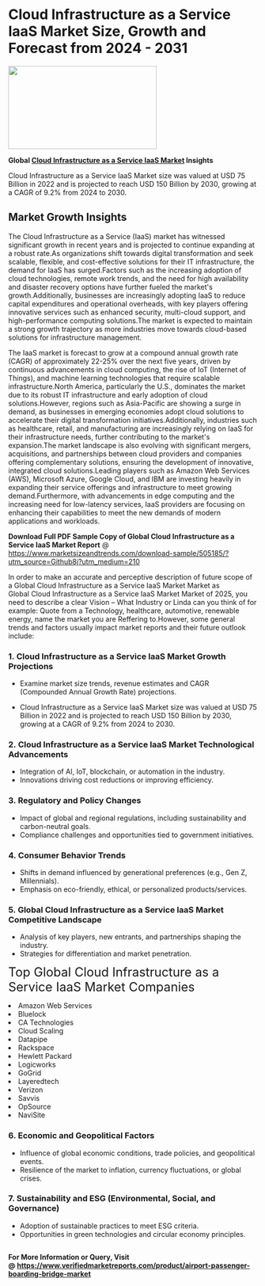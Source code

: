 <H1>Cloud Infrastructure as a Service IaaS Market Size, Growth and Forecast from 2024 - 2031</H1><img class="aligncenter size-medium wp-image-584254" src="https://thirdeyenews.in/wp-content/uploads/2024/09/Global-Market-Research-300x168.jpeg" alt="" width="300" height="168" /><p><strong>Global&nbsp;<a href="https://www.marketsizeandtrends.com/download-sample/505185/?utm_source=Github8j?utm_medium=210">Cloud Infrastructure as a Service IaaS Market</a> Insights</strong></p><p>Cloud Infrastructure as a Service IaaS Market size was valued at USD 75 Billion in 2022 and is projected to reach USD 150 Billion by 2030, growing at a CAGR of 9.2% from 2024 to 2030.</p><p><h2>Market Growth Insights</h2> <p>The Cloud Infrastructure as a Service (IaaS) market has witnessed significant growth in recent years and is projected to continue expanding at a robust rate.As organizations shift towards digital transformation and seek scalable, flexible, and cost-effective solutions for their IT infrastructure, the demand for IaaS has surged.Factors such as the increasing adoption of cloud technologies, remote work trends, and the need for high availability and disaster recovery options have further fueled the market's growth.Additionally, businesses are increasingly adopting IaaS to reduce capital expenditures and operational overheads, with key players offering innovative services such as enhanced security, multi-cloud support, and high-performance computing solutions.The market is expected to maintain a strong growth trajectory as more industries move towards cloud-based solutions for infrastructure management.</p> <p>The IaaS market is forecast to grow at a compound annual growth rate (CAGR) of approximately 22-25% over the next five years, driven by continuous advancements in cloud computing, the rise of IoT (Internet of Things), and machine learning technologies that require scalable infrastructure.North America, particularly the U.S., dominates the market due to its robust IT infrastructure and early adoption of cloud solutions.However, regions such as Asia-Pacific are showing a surge in demand, as businesses in emerging economies adopt cloud solutions to accelerate their digital transformation initiatives.Additionally, industries such as healthcare, retail, and manufacturing are increasingly relying on IaaS for their infrastructure needs, further contributing to the market's expansion.The market landscape is also evolving with significant mergers, acquisitions, and partnerships between cloud providers and companies offering complementary solutions, ensuring the development of innovative, integrated cloud solutions.Leading players such as Amazon Web Services (AWS), Microsoft Azure, Google Cloud, and IBM are investing heavily in expanding their service offerings and infrastructure to meet growing demand.Furthermore, with advancements in edge computing and the increasing need for low-latency services, IaaS providers are focusing on enhancing their capabilities to meet the new demands of modern applications and workloads.</p> <p><span class=""><strong>Download Full PDF Sample Copy of Global Cloud Infrastructure as a Service IaaS Market Report</strong> @ <a href="https://www.marketsizeandtrends.com/download-sample/505185/?utm_source=Github8j?utm_medium=210" target="_blank">https://www.marketsizeandtrends.com/download-sample/505185/?utm_source=Github8j?utm_medium=210</a></span></p><p>In order to make an accurate and perceptive description of future scope of a Global&nbsp;Cloud Infrastructure as a Service IaaS Market Market as Global&nbsp;Cloud Infrastructure as a Service IaaS Market Market of 2025, you need to describe a clear Vision &ndash; What Industry or Linda can you think of for example: Quote from a Technology, healthcare, automotive, renewable energy, name the market you are Reffering to.However, some general trends and factors usually impact market reports and their future outlook include:</p><h3>1.&nbsp;<strong>Cloud Infrastructure as a Service IaaS Market Growth Projections</strong></h3><ul><li>Examine market size trends, revenue estimates and CAGR (Compounded Annual Growth Rate) projections.</li><li><p>Cloud Infrastructure as a Service IaaS Market size was valued at USD 75 Billion in 2022 and is projected to reach USD 150 Billion by 2030, growing at a CAGR of 9.2% from 2024 to 2030.</p></li></ul><h3>2.&nbsp;<strong>Cloud Infrastructure as a Service IaaS Market Technological Advancements</strong></h3><ul><li>Integration of AI, IoT, blockchain, or automation in the industry.</li><li>Innovations driving cost reductions or improving efficiency.</li></ul><h3>3.&nbsp;<strong>Regulatory and Policy Changes</strong></h3><ul><li>Impact of global and regional regulations, including sustainability and carbon-neutral goals.</li><li>Compliance challenges and opportunities tied to government initiatives.</li></ul><h3>4.&nbsp;<strong>Consumer Behavior Trends</strong></h3><ul><li>Shifts in demand influenced by generational preferences (e.g., Gen Z, Millennials).</li><li>Emphasis on eco-friendly, ethical, or personalized products/services.</li></ul><h3>5.&nbsp;<strong>Global Cloud Infrastructure as a Service IaaS Market Competitive Landscape</strong></h3><ul><li>Analysis of key players, new entrants, and partnerships shaping the industry.</li><li>Strategies for differentiation and market penetration.</li></ul><p data-pm-slice="1 1 []"><span style="color: inherit; font-family: inherit; font-size: 25px;">Top Global Cloud Infrastructure as a Service IaaS Market Companies</span></p><div class="" data-test-id=""><p><li>Amazon Web Services</li><li> Bluelock</li><li> CA Technologies</li><li> Cloud Scaling</li><li> Datapipe</li><li> Rackspace</li><li> Hewlett Packard</li><li> Logicworks</li><li> GoGrid</li><li> Layeredtech</li><li> Verizon</li><li> Savvis</li><li> OpSource</li><li> NaviSite</li></p></div><h3>6.&nbsp;<strong>Economic and Geopolitical Factors</strong></h3><ul><li>Influence of global economic conditions, trade policies, and geopolitical events.</li><li>Resilience of the market to inflation, currency fluctuations, or global crises.</li></ul><h3>7.&nbsp;<strong>Sustainability and ESG (Environmental, Social, and Governance)</strong></h3><ul><li>Adoption of sustainable practices to meet ESG criteria.</li><li>Opportunities in green technologies and circular economy principles.</li></ul><h2><strong style="font-size: 14px;">For More Information or Query, Visit @&nbsp;</strong><a style="background-color: #ffffff; font-size: 14px;" href="https://www.marketsizeandtrends.com/report/cloud-infrastructure-as-a-service-iaas-market/" target="_blank">https://www.verifiedmarketreports.com/product/airport-passenger-boarding-bridge-market</a></h2>
